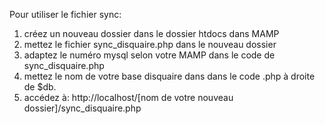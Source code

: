 Pour utiliser le fichier sync:
1) créez un nouveau dossier dans le dossier htdocs dans MAMP
2) mettez le fichier sync_disquaire.php dans le nouveau dossier
3) adaptez le numéro mysql selon votre MAMP dans le code de sync_disquaire.php
4) mettez le nom de votre base disquaire dans dans le code .php à droite de $db.
5) accédez à: http://localhost/[nom de votre nouveau dossier]/sync_disquaire.php

